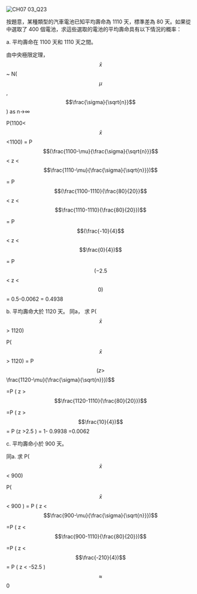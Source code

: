 ![CH07 03_Q23](https://github.com/user-attachments/assets/9f240e11-7553-4db2-af60-d9edc54b6a12)

按題意，某種類型的汽車電池已知平均壽命為 1110 天，標準差為 80 天。如果從中選取了 400 個電池，求這些選取的電池的平均壽命具有以下情況的概率：

a. 平均壽命在 1100 天和 1110 天之間。

由中央極限定理， $$\bar{x}$$ ~ N( $$\mu$$ , $$\frac{\sigma}{\sqrt{n}}$$ )   as  n→∞

P(1100< $$\bar{x}$$ <1100) = P $$(\frac{1100-\mu}{\frac{\sigma}{\sqrt{n}}}$$ < z < $$\frac{1110-\mu}{\frac{\sigma}{\sqrt{n}}})$$

= P $$(\frac{1100-1110}{\frac{80}{20}}$$ < z < $$\frac{1110-1110}{\frac{80}{20}})$$

= P $$(\frac{-10}{4}$$ < z < $$\frac{0}{4})$$

= P $$(-2.5$$ < z < $$0)$$ = 0.5-0.0062 = 0.4938

b. 平均壽命大於 1120 天。
同a， 求 P( $$\bar{x}$$ > 1120)

P( $$\bar{x}$$ > 1120) = P $$( z > $$\frac{1120-\mu}{\frac{\sigma}{\sqrt{n}}})$$

=P ( z > $$\frac{1120-1110}{\frac{80}{20}})$$

=P ( z > $$\frac{10}{4})$$ = P (z >2.5 ) = 1- 0.9938 =0.0062


c. 平均壽命小於 900 天。

同a. 求 P( $$\bar{x}$$ < 900)

P( $$\bar{x}$$ < 900 ) = P ( z < $$\frac{900-\mu}{\frac{\sigma}{\sqrt{n}}})$$

=P ( z < $$\frac{900-1110}{\frac{80}{20}})$$

=P ( z < $$\frac{-210}{4})$$ = P ( z < -52.5 ) $$\approx$$ 0
